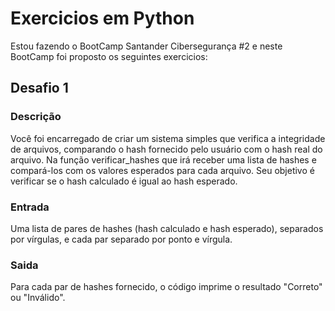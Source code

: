 # Exercicios em Python
Estou fazendo o BootCamp Santander Cibersegurança #2 e neste BootCamp foi proposto os seguintes exercicios:

## Desafio 1

### Descrição
Você foi encarregado de criar um sistema simples que verifica a integridade de arquivos, comparando o hash fornecido pelo usuário com o hash real do arquivo. Na função verificar_hashes que irá receber uma lista de hashes e compará-los com os valores esperados para cada arquivo. Seu objetivo é verificar se o hash calculado é igual ao hash esperado.

### Entrada
Uma lista de pares de hashes (hash calculado e hash esperado), separados por vírgulas, e cada par separado por ponto e vírgula.

### Saida
Para cada par de hashes fornecido, o código imprime o resultado "Correto" ou "Inválido".
